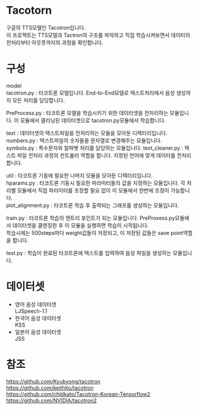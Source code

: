 # Tacotorn
구글의 TTS모델인 Tacotron입니다.  
이 프로젝트는 TTS모델과 Tactron의 구조를 파악하고 직접 학습시켜보면서 데이터의 전처리부터 아웃풋까지의 과정을 확인합니다.  

# 구성
model  
  tacotron.py : 타코트론 모델입니다. End-to-End모델로 텍스트처리에서 음성 생성까지 모든 처리를 담당합니다.  

PreProcess.py : 타코트론 모델을 학습시키기 위한 데이터셋을 전처리하는 모듈입니다. 이 모듈에서 클리닝된 데이터셋으로 tacotron.py모듈에서 학습합니다.  

text : 데이터셋의 텍스트파일을 전처리하는 모듈을 모아둔 디렉터리입니다.  
  numbers.py : 텍스트파일의 숫자들을 문자열로 변경해주는 모듈입니다.  
  symbols.py : 특수문자와 알파벳 처리를 담당하는 모듈입니다.
  text_cleaner.py : 텍스트 파일 전처리 과정의 컨트롤러 역할을 합니다. 지정된 언어에 맞게 데이터를 전처리합니다.  

util : 타코트론 기동에 필요한 나머지 모듈을 모아둔 디렉터리입니다.  
  hparams.py : 타코트론 기동시 필요한 파라미터들의 값을 지정하는 모듈입니다. 각 처리별 모듈에서 직접 파라미터를 조정할 필요 없이 이 모듈에서 한번에 조정이 가능합니다.  
  plot_alignment.py : 타코트론 학습 후 출력되는 그래프를 생성하는 모듈입니다.  

train.py : 타코트론 학습의 엔트리 포인트가 되는 모듈입니다. PreProxess.py모듈에서 데이터셋을 클렌징한 후 이 모듈을 실행하면 학습이 시작됩니다.  
           학습시에는 500steps마다 weight값들이 저장되고, 이 저장된 값들은 save point역할을 합니다.  

test.py : 학습이 완료된 타코트론에 텍스트를 입력하여 음성 파일을 생성하는 모듈입니다. 

# 데이터셋  
* 영어 음성 데이터셋  
  LJSpeech-1.1  
* 한국어 음성 데이터셋  
  KSS
* 일본어 음성 데이터셋  
  JSS

# 참조  
https://github.com/Kyubyong/tacotron  
https://github.com/keithito/tacotron  
https://github.com/chldkato/Tacotron-Korean-Tensorflow2  
https://github.com/NVIDIA/tacotron2
